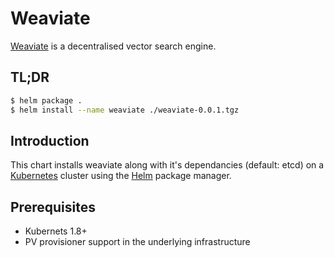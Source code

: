 # Weaviate

[Weaviate](https://www.semi.network/products/weaviate.html) is a decentralised vector search engine.

## TL;DR

```bash
$ helm package .
$ helm install --name weaviate ./weaviate-0.0.1.tgz
```

## Introduction

This chart installs weaviate along with it's dependancies (default: etcd) on a [Kubernetes](http://kubernetes.io) cluster using the [Helm](https://helm.sh) package manager.

## Prerequisites

- Kubernets 1.8+
- PV provisioner support in the underlying infrastructure
